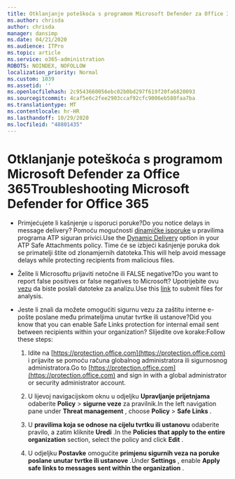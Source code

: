 ```yaml
---
title: Otklanjanje poteškoća s programom Microsoft Defender za Office 365
ms.author: chrisda
author: chrisda
manager: dansimp
ms.date: 04/21/2020
ms.audience: ITPro
ms.topic: article
ms.service: o365-administration
ROBOTS: NOINDEX, NOFOLLOW
localization_priority: Normal
ms.custom: 1039
ms.assetid: ''
ms.openlocfilehash: 2c9543660056ebc02b0bd297f619f20fa6820093
ms.sourcegitcommit: 4caf5e6c2fee2903ccaf92cfc9006eb580faa7ba
ms.translationtype: MT
ms.contentlocale: hr-HR
ms.lasthandoff: 10/29/2020
ms.locfileid: "48801435"
---
```

# <a name="troubleshooting-microsoft-defender-for-office-365"></a><span data-ttu-id="bbe31-102">Otklanjanje poteškoća s programom Microsoft Defender za Office 365</span><span class="sxs-lookup"><span data-stu-id="bbe31-102">Troubleshooting Microsoft Defender for Office 365</span></span>

- <span data-ttu-id="bbe31-103">Primjećujete li kašnjenje u isporuci poruke?</span><span class="sxs-lookup"><span data-stu-id="bbe31-103">Do you notice delays in message delivery?</span></span> <span data-ttu-id="bbe31-104">Pomoću mogućnosti [dinamičke isporuke](https://docs.microsoft.com/microsoft-365/security/office-365-security/dynamic-delivery-and-previewing) u pravilima programa ATP siguran privici.</span><span class="sxs-lookup"><span data-stu-id="bbe31-104">Use the [Dynamic Delivery](https://docs.microsoft.com/microsoft-365/security/office-365-security/dynamic-delivery-and-previewing) option in your ATP Safe Attachments policy.</span></span> <span data-ttu-id="bbe31-105">Time će se izbjeći kašnjenje poruka dok se primatelji štite od zlonamjernih datoteka.</span><span class="sxs-lookup"><span data-stu-id="bbe31-105">This will help avoid message delays while protecting recipients from malicious files.</span></span>

- <span data-ttu-id="bbe31-106">Želite li Microsoftu prijaviti netočne ili FALSE negative?</span><span class="sxs-lookup"><span data-stu-id="bbe31-106">Do you want to report false positives or false negatives to Microsoft?</span></span> <span data-ttu-id="bbe31-107">Upotrijebite ovu [vezu](https://www.microsoft.com/wdsi/filesubmission/) da biste poslali datoteke za analizu.</span><span class="sxs-lookup"><span data-stu-id="bbe31-107">Use this [link](https://www.microsoft.com/wdsi/filesubmission/) to submit files for analysis.</span></span>

- <span data-ttu-id="bbe31-108">Jeste li znali da možete omogućiti sigurnu vezu za zaštitu interne e-pošte poslane među primateljima unutar tvrtke ili ustanove?</span><span class="sxs-lookup"><span data-stu-id="bbe31-108">Did you know that you can enable Safe Links protection for internal email sent between recipients within your organization?</span></span> <span data-ttu-id="bbe31-109">Slijedite ove korake:</span><span class="sxs-lookup"><span data-stu-id="bbe31-109">Follow these steps:</span></span>

  1. <span data-ttu-id="bbe31-110">Idite na [https://protection.office.com](https://protection.office.com) i prijavite se pomoću računa globalnog administratora ili sigurnosnog administratora.</span><span class="sxs-lookup"><span data-stu-id="bbe31-110">Go to [https://protection.office.com](https://protection.office.com) and sign in with a global administrator or security administrator account.</span></span>

  2. <span data-ttu-id="bbe31-111">U lijevoj navigacijskom oknu u odjeljku **Upravljanje prijetnjama** odaberite **Policy** \> **sigurne veze** za pravilnik.</span><span class="sxs-lookup"><span data-stu-id="bbe31-111">In the left navigation pane under **Threat management** , choose **Policy** \> **Safe Links** .</span></span>

  3. <span data-ttu-id="bbe31-112">U **pravilima koja se odnose na cijelu tvrtku ili ustanovu** odaberite pravilo, a zatim kliknite **Uredi** .</span><span class="sxs-lookup"><span data-stu-id="bbe31-112">In the **Policies that apply to the entire organization** section, select the policy and click **Edit** .</span></span>

  4. <span data-ttu-id="bbe31-113">U odjeljku **Postavke** omogućite **primjenu sigurnih veza na poruke poslane unutar tvrtke ili ustanove** .</span><span class="sxs-lookup"><span data-stu-id="bbe31-113">Under **Settings** , enable **Apply safe links to messages sent within the organization** .</span></span>
